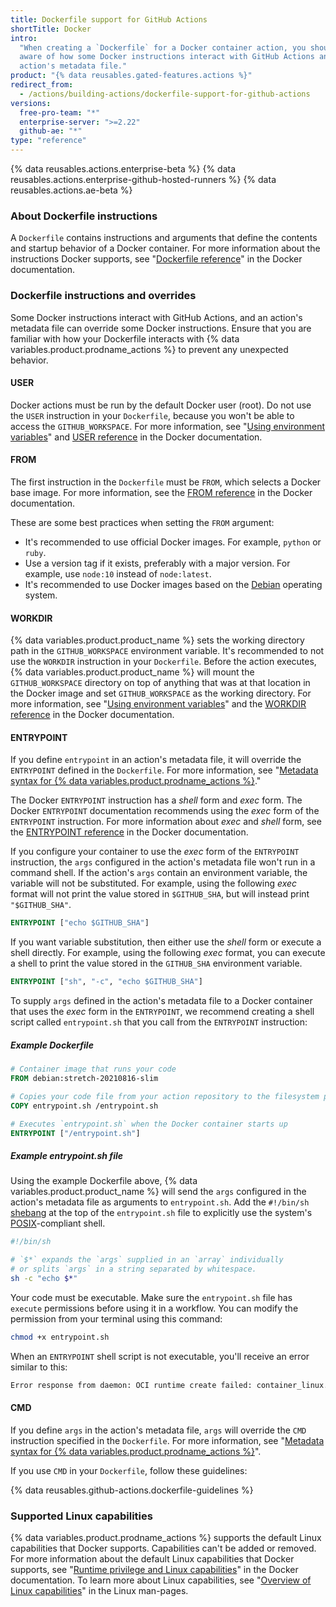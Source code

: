 ```yaml
---
title: Dockerfile support for GitHub Actions
shortTitle: Docker
intro:
  "When creating a `Dockerfile` for a Docker container action, you should be
  aware of how some Docker instructions interact with GitHub Actions and an
  action's metadata file."
product: "{% data reusables.gated-features.actions %}"
redirect_from:
  - /actions/building-actions/dockerfile-support-for-github-actions
versions:
  free-pro-team: "*"
  enterprise-server: ">=2.22"
  github-ae: "*"
type: "reference"
---
```


{% data reusables.actions.enterprise-beta %}
{% data reusables.actions.enterprise-github-hosted-runners %}
{% data reusables.actions.ae-beta %}

### About Dockerfile instructions

A `Dockerfile` contains instructions and arguments that define the contents and
startup behavior of a Docker container. For more information about the
instructions Docker supports, see
"[Dockerfile reference](https://docs.docker.com/engine/reference/builder/)" in
the Docker documentation.

### Dockerfile instructions and overrides

Some Docker instructions interact with GitHub Actions, and an action's metadata
file can override some Docker instructions. Ensure that you are familiar with
how your Dockerfile interacts with {% data variables.product.prodname_actions %}
to prevent any unexpected behavior.

#### USER

Docker actions must be run by the default Docker user (root). Do not use the
`USER` instruction in your `Dockerfile`, because you won't be able to access the
`GITHUB_WORKSPACE`. For more information, see
"[Using environment variables](/actions/configuring-and-managing-workflows/using-environment-variables)"
and [USER reference](https://docs.docker.com/engine/reference/builder/#user) in
the Docker documentation.

#### FROM

The first instruction in the `Dockerfile` must be `FROM`, which selects a Docker
base image. For more information, see the
[FROM reference](https://docs.docker.com/engine/reference/builder/#from) in the
Docker documentation.

These are some best practices when setting the `FROM` argument:

- It's recommended to use official Docker images. For example, `python` or
  `ruby`.
- Use a version tag if it exists, preferably with a major version. For example,
  use `node:10` instead of `node:latest`.
- It's recommended to use Docker images based on the
  [Debian](https://www.debian.org/) operating system.

#### WORKDIR

{% data variables.product.product_name %} sets the working directory path in the
`GITHUB_WORKSPACE` environment variable. It's recommended to not use the
`WORKDIR` instruction in your `Dockerfile`. Before the action executes,
{% data variables.product.product_name %} will mount the `GITHUB_WORKSPACE`
directory on top of anything that was at that location in the Docker image and
set `GITHUB_WORKSPACE` as the working directory. For more information, see
"[Using environment variables](/actions/configuring-and-managing-workflows/using-environment-variables)"
and the
[WORKDIR reference](https://docs.docker.com/engine/reference/builder/#workdir)
in the Docker documentation.

#### ENTRYPOINT

If you define `entrypoint` in an action's metadata file, it will override the
`ENTRYPOINT` defined in the `Dockerfile`. For more information, see
"[Metadata syntax for {% data variables.product.prodname_actions %}](/actions/creating-actions/metadata-syntax-for-github-actions/#runsentrypoint)."

The Docker `ENTRYPOINT` instruction has a _shell_ form and _exec_ form. The
Docker `ENTRYPOINT` documentation recommends using the _exec_ form of the
`ENTRYPOINT` instruction. For more information about _exec_ and _shell_ form,
see the
[ENTRYPOINT reference](https://docs.docker.com/engine/reference/builder/#entrypoint)
in the Docker documentation.

If you configure your container to use the _exec_ form of the `ENTRYPOINT`
instruction, the `args` configured in the action's metadata file won't run in a
command shell. If the action's `args` contain an environment variable, the
variable will not be substituted. For example, using the following _exec_ format
will not print the value stored in `$GITHUB_SHA`, but will instead print
`"$GITHUB_SHA"`.

```dockerfile
ENTRYPOINT ["echo $GITHUB_SHA"]
```

If you want variable substitution, then either use the _shell_ form or execute a
shell directly. For example, using the following _exec_ format, you can execute
a shell to print the value stored in the `GITHUB_SHA` environment variable.

```dockerfile
ENTRYPOINT ["sh", "-c", "echo $GITHUB_SHA"]
```

To supply `args` defined in the action's metadata file to a Docker container
that uses the _exec_ form in the `ENTRYPOINT`, we recommend creating a shell
script called `entrypoint.sh` that you call from the `ENTRYPOINT` instruction:

##### Example _Dockerfile_

```dockerfile
# Container image that runs your code
FROM debian:stretch-20210816-slim

# Copies your code file from your action repository to the filesystem path `/` of the container
COPY entrypoint.sh /entrypoint.sh

# Executes `entrypoint.sh` when the Docker container starts up
ENTRYPOINT ["/entrypoint.sh"]
```

##### Example _entrypoint.sh_ file

Using the example Dockerfile above, {% data variables.product.product_name %}
will send the `args` configured in the action's metadata file as arguments to
`entrypoint.sh`. Add the `#!/bin/sh`
[shebang](<https://en.wikipedia.org/wiki/Shebang_(Unix)>) at the top of the
`entrypoint.sh` file to explicitly use the system's
[POSIX](https://en.wikipedia.org/wiki/POSIX)-compliant shell.

```sh
#!/bin/sh

# `$*` expands the `args` supplied in an `array` individually
# or splits `args` in a string separated by whitespace.
sh -c "echo $*"
```

Your code must be executable. Make sure the `entrypoint.sh` file has `execute`
permissions before using it in a workflow. You can modify the permission from
your terminal using this command:

```sh
chmod +x entrypoint.sh
```

When an `ENTRYPOINT` shell script is not executable, you'll receive an error
similar to this:

```sh
Error response from daemon: OCI runtime create failed: container_linux.go:348: starting container process caused "exec: \"/entrypoint.sh\": permission denied": unknown
```

#### CMD

If you define `args` in the action's metadata file, `args` will override the
`CMD` instruction specified in the `Dockerfile`. For more information, see
"[Metadata syntax for {% data variables.product.prodname_actions %}](/actions/creating-actions/metadata-syntax-for-github-actions#runsargs)".

If you use `CMD` in your `Dockerfile`, follow these guidelines:

{% data reusables.github-actions.dockerfile-guidelines %}

### Supported Linux capabilities

{% data variables.product.prodname_actions %} supports the default Linux
capabilities that Docker supports. Capabilities can't be added or removed. For
more information about the default Linux capabilities that Docker supports, see
"[Runtime privilege and Linux capabilities](https://docs.docker.com/engine/reference/run/#runtime-privilege-and-linux-capabilities)"
in the Docker documentation. To learn more about Linux capabilities, see
"[Overview of Linux capabilities](http://man7.org/linux/man-pages/man7/capabilities.7.html)"
in the Linux man-pages.
